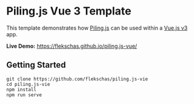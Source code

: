 # Piling.js Vue 3 Template

This template demonstrates how [Piling.js](https://github.com/flekschas/piling.js) can be used within a [Vue.js v3](https://v3.vuejs.org) app.

**Live Demo:** https://flekschas.github.io/piling.js-vue/

## Getting Started

```
git clone https://github.com/flekschas/piling.js-vie
cd piling.js-vie
npm install
npm run serve
```
